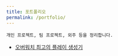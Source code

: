 ```yaml
---
title: 포트폴리오
permalink: /portfolio/
---
```


    개인 프로젝트, 팀 프로젝트, 외주 등을 정리합니다.

* [오버워치 최고의 플레이 생성기](http://potgmaker.xyz)
